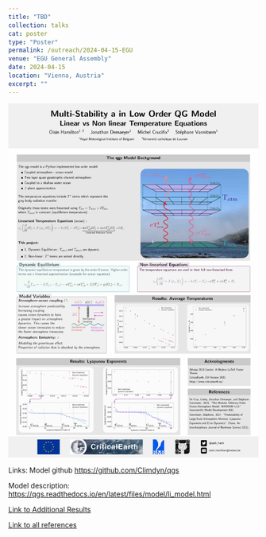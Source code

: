 ```yaml
---
title: "TBD"
collection: talks
cat: poster
type: "Poster"
permalink: /outreach/2024-04-15-EGU
venue: "EGU General Assembly"
date: 2024-04-15
location: "Vienna, Austria"
excerpt: ""
---
```


![poster](../images/outreach/multistability_poster.jpg)

Links:
Model github https://github.com/Climdyn/qgs

Model description: https://qgs.readthedocs.io/en/latest/files/model/li_model.html

[Link to Additional Results](/outreach/2024-04-15-EGU/additional_results)


[Link to all references](/outreach/2024-04-15-EGU/references)
